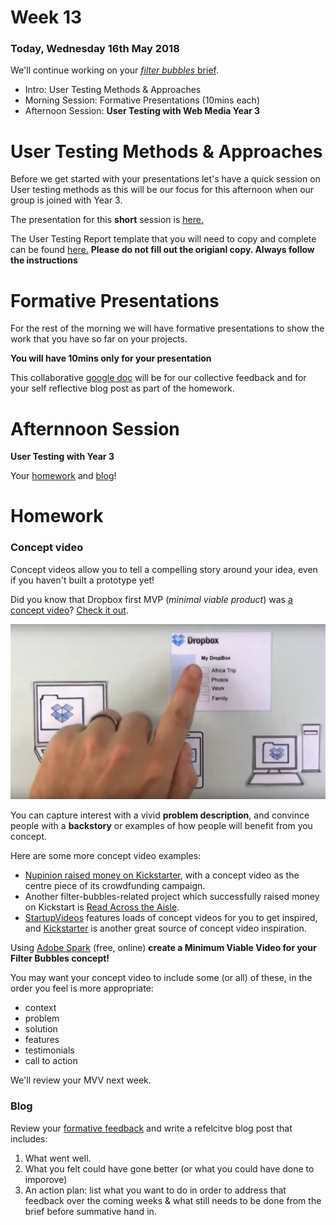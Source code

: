 # Week 13

### Today, Wednesday 16th May 2018


We'll continue working on your [*filter bubbles* brief](../../projects/filter-bubbles).

* Intro: User Testing Methods & Approaches
* Morning Session: Formative Presentations (10mins each)
* Afternoon Session: **User Testing with Web Media Year 3**

# User Testing Methods & Approaches

Before we get started with your presentations let's have a quick session on User testing methods as this will be our focus for this afternoon when our group is joined with Year 3. 

The presentation for this **short** session is [here.](https://docs.google.com/presentation/d/1Via8NuLvXGamU84TSKYyNmNCNA7JSxkCkoMiyrZy4zk/edit?usp=sharing)

The User Testing Report template that you will need to copy and complete can be found [here.](https://github.com/RavensbourneWebMedia/UX-design/tree/2018/sessions/07#user-testing-your-prototype) **Please do not fill out the origianl copy. Always follow the instructions**

# Formative Presentations

For the rest of the morning we will have formative presentations to show the work that you have so far on your projects. 

**You will have 10mins only for your presentation**

This collaborative [google doc](https://docs.google.com/document/d/1OxjN01zcPA3SB-VnlBoNxISqL2fFysUN1jyk2m88a0w/edit?usp=sharing) will be for our collective feedback and for your self reflective blog post as part of the homework. 

# Afternnoon Session

**User Testing with Year 3**

Your [homework](#homework) and [blog](#blog)!

# Homework

### Concept video

Concept videos allow you to tell a compelling story around your idea, even if you haven't built a prototype yet!

Did you know that Dropbox first MVP (*minimal viable product*) was [a concept video](https://techcrunch.com/2011/10/19/dropbox-minimal-viable-product/)? [Check it out](https://www.youtube.com/watch?v=w4eTR7tci6A).

[![](assets/dropbox.png)](https://www.youtube.com/watch?v=w4eTR7tci6A)

You can capture interest with a vivid **problem description**, and convince people with a **backstory** or examples of how people will benefit from you concept.

Here are some more concept video examples:
 
* [Nupinion raised money on Kickstarter](https://www.kickstarter.com/projects/benjamingibert/nupinion-the-smart-news-toolbox-for-digital-citize), with a concept video as the centre piece of its crowdfunding campaign. 
* Another filter-bubbles-related project which successfully raised money on Kickstart is [Read Across the Aisle](https://www.kickstarter.com/projects/72264020/read-across-the-aisle).
* [StartupVideos](http://startup-videos.com/) features loads of concept videos for you to get inspired, and [Kickstarter](https://www.kickstarter.com/) is another great source of concept video inspiration.

Using [Adobe Spark](https://spark.adobe.com) (free, online) **create a Minimum Viable Video for your Filter Bubbles concept!**

You may want your concept video to include some (or all) of these, in the order you feel is more appropriate:

- context
- problem
- solution
- features
- testimonials
- call to action

We'll review your MVV next week.

### Blog

Review your [formative feedback](https://docs.google.com/document/d/1OxjN01zcPA3SB-VnlBoNxISqL2fFysUN1jyk2m88a0w/edit?usp=sharing) and write a refelcitve blog post that includes: 

1. What went well. 
2. What you felt could have gone better (or what you could have done to imporove)
3. An action plan: list what you want to do in order to address that feedback over the coming weeks & what still needs to be done from the brief before summative hand in. 


<!---

Read [this guide](https://www.kickstarter.com/help/handbook/your_story) from Kickstarter on how to craft a compelling video (it starts with a compelling story). 

The blog about how you crafted your own concept video, and explain your choices (of story structure, imagery, tone, music etc.).






<!---

We'll continue working with the SCWA students on your [*filter bubbles* brief](../../projects/filter-bubbles).

All the material for today is in [this presentation](https://docs.google.com/presentation/d/1iIiXBQqVjyl_GTSB-cc6-6v0DtqJ5FdMqa0GxJo39f4/edit?usp=sharing).

[![](assets/pres.png)](https://docs.google.com/presentation/d/1iIiXBQqVjyl_GTSB-cc6-6v0DtqJ5FdMqa0GxJo39f4/edit?usp=sharing)

The plan with approximate timings:

* 10:00 - 10:55 [**Tutorials**](https://docs.google.com/document/d/1ArfHiJFohSsvcbQ5Qtq0r6h3GZmiquCLoG7tvGKb2RQ/edit#heading=h.bo009u261hi5)
* 11:00 - 11:20 **User-testing**: what, why and how 
* 11:20 - 11:50 Exercise: **user-test your idea / prototype** with at least 3 people
* 11:50 - 12:30 Exercise: **review** the user-testing feedback and **iterate** your idea / prototype 
* 12:30 - 13:00 lunch `<br>`
* 13:00 - 13:45 Exercise *rinse & repeat*: **user-test your idea / prototype** with at least 3 people
* 13:45 - 14:00 Reflection (feedback + action plan)
* 14:00 - 16:00 [**Tutorials**](https://docs.google.com/document/d/1ArfHiJFohSsvcbQ5Qtq0r6h3GZmiquCLoG7tvGKb2RQ/edit#heading=h.bo009u261hi5)

Your [homework](#homework) and [blog](#blog)!

# Homework

### Concept video

Concept videos allow you to tell a compelling story around your idea, even if you haven't built a prototype yet!

Did you know that Dropbox first MVP (*minimal viable product*) was [a concept video](https://techcrunch.com/2011/10/19/dropbox-minimal-viable-product/)? [Check it out](https://www.youtube.com/watch?v=w4eTR7tci6A).

[![](assets/dropbox.png)](https://www.youtube.com/watch?v=w4eTR7tci6A)

You can capture interest with a vivid **problem description**, and convince people with a **backstory** or examples of how people will benefit from you concept.

Here are some more concept video examples:
 
* [Nupinion raised money on Kickstarter](https://www.kickstarter.com/projects/benjamingibert/nupinion-the-smart-news-toolbox-for-digital-citize), with a concept video as the centre piece of its crowdfunding campaign. 
* Another filter-bubbles-related project which successfully raised money on Kickstart is [Read Across the Aisle](https://www.kickstarter.com/projects/72264020/read-across-the-aisle).
* [StartupVideos](http://startup-videos.com/) features loads of concept videos for you to get inspired, and [Kickstarter](https://www.kickstarter.com/) is another great source of concept video inspiration.

Using [Adobe Spark](https://spark.adobe.com) (free, online) **create a Minimum Viable Video for your Filter Bubbles concept!**

You may want your concept video to include some (or all) of these, in the order you feel is more appropriate:

- context
- problem
- solution
- features
- testimonials
- call to action

We'll review your MVV next week.

### Blog

Read [this guide](https://www.kickstarter.com/help/handbook/your_story) from Kickstarter on how to craft a compelling video (it starts with a compelling story). 

The blog about how you crafted your own concept video, and explain your choices (of story structure, imagery, tone, music etc.).